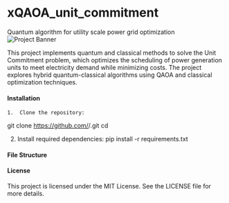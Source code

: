 # xQAOA_unit_commitment
Quantum algorithm for utility scale power grid optimization
![Project Banner](images/header_image.png)


This project implements quantum and classical methods to solve the Unit Commitment problem, which optimizes the scheduling of power generation units to meet electricity demand while minimizing costs. The project explores hybrid quantum-classical algorithms using QAOA and classical optimization techniques.

#### Installation
	1.	Clone the repository:
 git clone https://github.com/<your-username>/<your-repo>.git
  cd <your-repo>

  2.	Install required dependencies:
  pip install -r requirements.txt

#### File Structure



#### License
This project is licensed under the MIT License. See the LICENSE file for more details.
